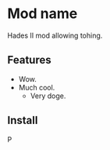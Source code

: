 # Mod name

Hades II mod allowing tohing.

## Features

- Wow.
- Much cool.
  - Very doge.

## Install

P